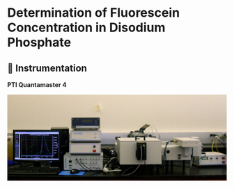 # Determination of Fluorescein Concentration in Disodium Phosphate

## :electric_plug: Instrumentation 
**PTI Quantamaster 4**

<p  align = "center" >
<img src="img/instrument.jpg"  width="600">
<!-- <img src="img/fluorescein_conc">
 -->
</p>